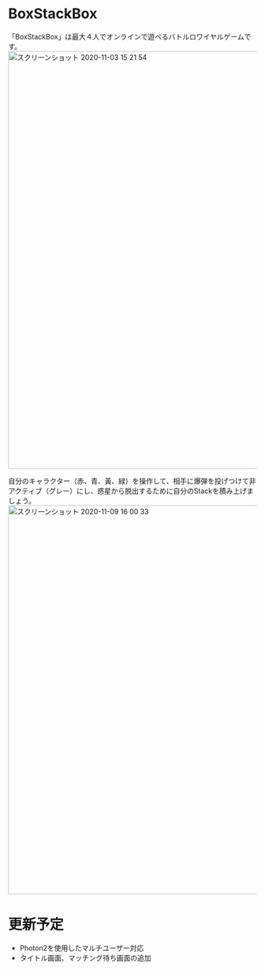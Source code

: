 # BoxStackBox
「BoxStackBox」は最大４人でオンラインで遊べるバトルロワイヤルゲームです。
<img width="846" alt="スクリーンショット 2020-11-03 15 21 54" src="https://user-images.githubusercontent.com/40309813/97964692-88432d00-1dfc-11eb-802b-fc577c989de1.png">

自分のキャラクター（赤、青、黃、緑）を操作して、相手に爆弾を投げつけて非アクティブ（グレー）にし、惑星から脱出するために自分のStackを積み上げましょう。
<img width="788" alt="スクリーンショット 2020-11-09 16 00 33" src="https://user-images.githubusercontent.com/40309813/98509602-d6e14300-22a4-11eb-9082-3517fd8c8307.png">
# 更新予定
- Photon2を使用したマルチユーザー対応
- タイトル画面、マッチング待ち画面の追加
